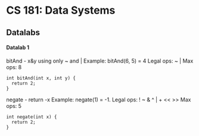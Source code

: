 # CS 181: Data Systems

## Datalabs

#### Datalab 1

bitAnd - x&y using only ~ and |
Example: bitAnd(6, 5) = 4
Legal ops: ~ |
Max ops: 8

```
int bitAnd(int x, int y) {
  return 2;
}
```

negate - return -x
Example: negate(1) = -1.
Legal ops: ! ~ & ^ | + << >>
Max ops: 5

```
int negate(int x) {
  return 2;
} 
```
